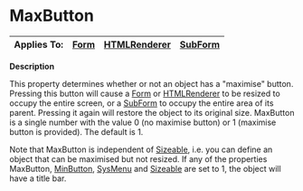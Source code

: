 




<h1 class="heading"><span class="name">MaxButton</span></h1>

| Applies To: | [Form](./form.md) | [HTMLRenderer](./htmlrenderer.md) | [SubForm](./subform.md) |
| --- | --- | --- | ---  |


**Description**


This property determines whether or not an object has a "maximise" button. Pressing this button will cause a [Form](./form.md) or [HTMLRenderer](./htmlrenderer.md) to be resized to occupy the entire screen, or a [SubForm](./subform.md) to occupy the entire area of its parent. Pressing it again will restore the object to its original size. MaxButton is a single number with the value 0 (no maximise button) or 1 (maximise button is provided). The default is 1.


Note that MaxButton is independent of [Sizeable](Sizeable.htm), i.e. you can define an object that can be maximised but not resized. If any of the properties MaxButton, [MinButton](MinButton.htm), [SysMenu](SysMenu.htm) and [Sizeable](Sizeable.htm) are set to 1, the object will have a title bar.



